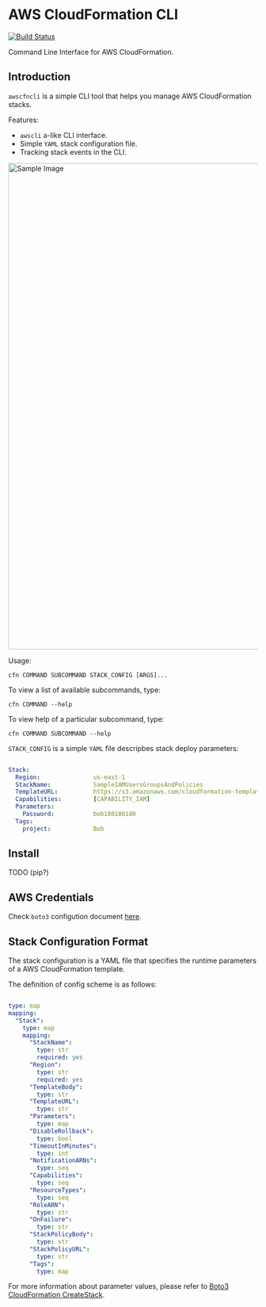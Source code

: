 # AWS CloudFormation CLI

[![Build Status](https://travis-ci.org/Kotaimen/awscfncli.svg?branch=develop)](https://travis-ci.org/Kotaimen/awscfncli)

Command Line Interface for AWS CloudFormation.

## Introduction
`awscfncli` is a simple CLI tool that helps you manage AWS CloudFormation 
stacks.  

Features:
- `awscli` a-like CLI interface.
- Simple `YAML` stack configuration file.
- Tracking stack events in the CLI.

<img width="981" alt="Sample Image" src="https://cdn.knrdesign.co/dist/awscfncli/Screen Shot 2017-01-11 at 13.53.32.png">

Usage:
    
    cfn COMMAND SUBCOMMAND STACK_CONFIG [ARGS]...

To view a list of available subcommands, type:

    cfn COMMAND --help

To view help of a particular subcommand, type:
    
    cfn COMMAND SUBCOMMAND --help


`STACK_CONFIG` is a simple `YAML` file descripbes stack deploy parameters:

```yaml

Stack:
  Region:               us-east-1
  StackName:            SampleIAMUsersGroupsAndPolicies
  TemplateURL:          https://s3.amazonaws.com/cloudformation-templates-us-east-1/IAM_Users_Groups_and_Policies.template
  Capabilities:         [CAPABILITY_IAM]
  Parameters:
    Password:           bob180180180
  Tags:
    project:            Bob
```

## Install

TODO (pip?)

## AWS Credentials

Check `boto3` configution document [here](https://boto3.readthedocs.io/en/latest/guide/quickstart.html#configuration).

## Stack Configuration Format

The stack configuration is a YAML file that specifies the runtime parameters of
a AWS CloudFormation template.

The definition of config scheme is as follows:

```yaml

type: map
mapping:
  "Stack":
    type: map
    mapping:
      "StackName":
        type: str
        required: yes
      "Region":
        type: str
        required: yes
	  "TemplateBody":
	    type: str
	  "TemplateURL":
	    type: str
	  "Parameters":
	    type: map
	  "DisableRollback":
	    type: bool
	  "TimeoutInMinutes":
	    type: int
	  "NotificationARNs":
	    type: seq
	  "Capabilities":
	    type: seq
	  "ResourceTypes":
	    type: seq
	  "RoleARN":
        type: str
      "OnFailure":
        type: str
      "StackPolicyBody":
	    type: str
      "StackPolicyURL":
        type: str
      "Tags":
	    type: map

```

For more information about parameter values, please refer to 
[Boto3 CloudFormation CreateStack](http://boto3.readthedocs.io/en/latest/reference/services/cloudformation.html#CloudFormation.ServiceResource.create_stack). 
